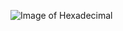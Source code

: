 ![Image of Hexadecimal](http://tinygraphs.com/labs/isogrids/hexa16/xray?theme=seascape&numcolors=4&size=220&fmt=svg)
